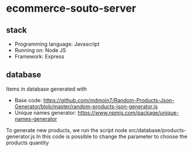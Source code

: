 # ecommerce-souto-server

## stack
- Programming language: Javascript
- Running on: Node JS
- Framework: Express

## database
Items in database generated with 
- Base code: https://github.com/mdmoin7/Random-Products-Json-Generator/blob/master/random-products-json-generator.js
- Unique names generator: https://www.npmjs.com/package/unique-names-generator

To generate new products, we run the script
node src/database/products-generator.js
In this code is possible to change the parameter to choose the products quantity